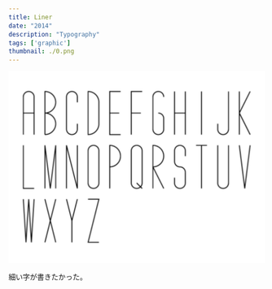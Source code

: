 ```yaml
---
title: Liner
date: "2014"
description: "Typography"
tags: ['graphic']
thumbnail: ./0.png
---
```


![1](./1.png)


細い字が書きたかった。